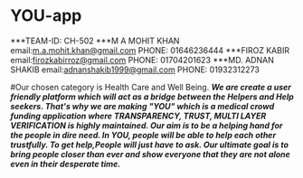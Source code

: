 # YOU-app
***TEAM-ID: CH-502
***M A MOHIT KHAN email:m.a.mohit.khan@gmail.com PHONE: 01646236444
***FIROZ KABIR email:firozkabirroz@gmail.com PHONE: 01704201623
***MD. ADNAN SHAKIB email:adnanshakib1999@gmail.com PHONE: 01932312273

#Our chosen category is Health Care and Well Being.
***We are  create a  user friendly platform  which will act as a bridge between the Helpers and Help seekers. 
That's why we are making "YOU" which is a medical crowd funding application where TRANSPARENCY, TRUST, MULTI LAYER VERIFICATION is highly maintained. 
Our aim is to be a helping hand for the people in dire need. In YOU, people will be able to help each other trustfully.
To get help,People will just have to ask.
Our ultimate goal is to bring people closer than ever and show everyone that they are not alone even in their desperate time.***
